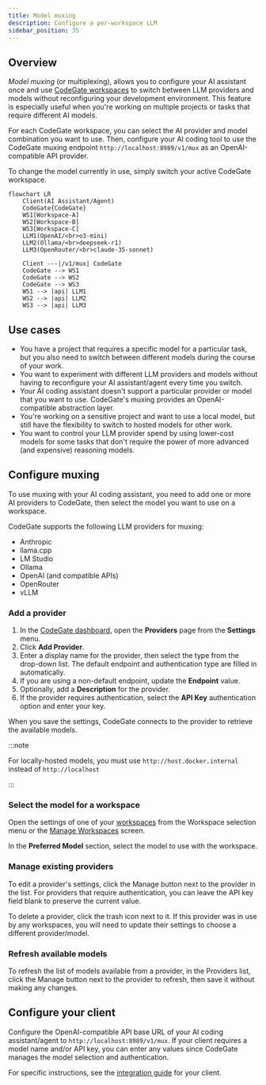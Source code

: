 ```yaml
---
title: Model muxing
description: Configure a per-workspace LLM
sidebar_position: 35
---
```


## Overview

_Model muxing_ (or multiplexing), allows you to configure your AI assistant once
and use [CodeGate workspaces](./workspaces.mdx) to switch between LLM providers
and models without reconfiguring your development environment. This feature is
especially useful when you're working on multiple projects or tasks that require
different AI models.

For each CodeGate workspace, you can select the AI provider and model
combination you want to use. Then, configure your AI coding tool to use the
CodeGate muxing endpoint `http://localhost:8989/v1/mux` as an OpenAI-compatible
API provider.

To change the model currently in use, simply switch your active CodeGate
workspace.

```mermaid
flowchart LR
    Client(AI Assistant/Agent)
    CodeGate{CodeGate}
    WS1[Workspace-A]
    WS2[Workspace-B]
    WS3[Workspace-C]
    LLM1(OpenAI/<br>o3-mini)
    LLM2(Ollama/<br>deepseek-r1)
    LLM3(OpenRouter/<br>claude-35-sonnet)

    Client ---|/v1/mux| CodeGate
    CodeGate --> WS1
    CodeGate --> WS2
    CodeGate --> WS3
    WS1 --> |api| LLM1
    WS2 --> |api| LLM2
    WS3 --> |api| LLM3
```

## Use cases

- You have a project that requires a specific model for a particular task, but
  you also need to switch between different models during the course of your
  work.
- You want to experiment with different LLM providers and models without having
  to reconfigure your AI assistant/agent every time you switch.
- Your AI coding assistant doesn't support a particular provider or model that
  you want to use. CodeGate's muxing provides an OpenAI-compatible abstraction
  layer.
- You're working on a sensitive project and want to use a local model, but still
  have the flexibility to switch to hosted models for other work.
- You want to control your LLM provider spend by using lower-cost models for
  some tasks that don't require the power of more advanced (and expensive)
  reasoning models.

## Configure muxing

To use muxing with your AI coding assistant, you need to add one or more AI
providers to CodeGate, then select the model you want to use on a workspace.

CodeGate supports the following LLM providers for muxing:

- Anthropic
- llama.cpp
- LM Studio
- Ollama
- OpenAI (and compatible APIs)
- OpenRouter
- vLLM

### Add a provider

1. In the [CodeGate dashboard](http://localhost:9090), open the **Providers**
   page from the **Settings** menu.
1. Click **Add Provider**.
1. Enter a display name for the provider, then select the type from the
   drop-down list. The default endpoint and authentication type are filled in
   automatically.
1. If you are using a non-default endpoint, update the **Endpoint** value.
1. Optionally, add a **Description** for the provider.
1. If the provider requires authentication, select the **API Key**
   authentication option and enter your key.

When you save the settings, CodeGate connects to the provider to retrieve the
available models.

:::note

For locally-hosted models, you must use `http://host.docker.internal` instead of
`http://localhost`

:::

### Select the model for a workspace

Open the settings of one of your [workspaces](./workspaces.mdx) from the
Workspace selection menu or the
[Manage Workspaces](http://localhost:9090/workspaces) screen.

In the **Preferred Model** section, select the model to use with the workspace.

### Manage existing providers

To edit a provider's settings, click the Manage button next to the provider in
the list. For providers that require authentication, you can leave the API key
field blank to preserve the current value.

To delete a provider, click the trash icon next to it. If this provider was in
use by any workspaces, you will need to update their settings to choose a
different provider/model.

### Refresh available models

To refresh the list of models available from a provider, in the Providers list,
click the Manage button next to the provider to refresh, then save it without
making any changes.

## Configure your client

Configure the OpenAI-compatible API base URL of your AI coding assistant/agent
to `http://localhost:8989/v1/mux`. If your client requires a model name and/or
API key, you can enter any values since CodeGate manages the model selection and
authentication.

For specific instructions, see the
[integration guide](../integrations/index.mdx) for your client.
